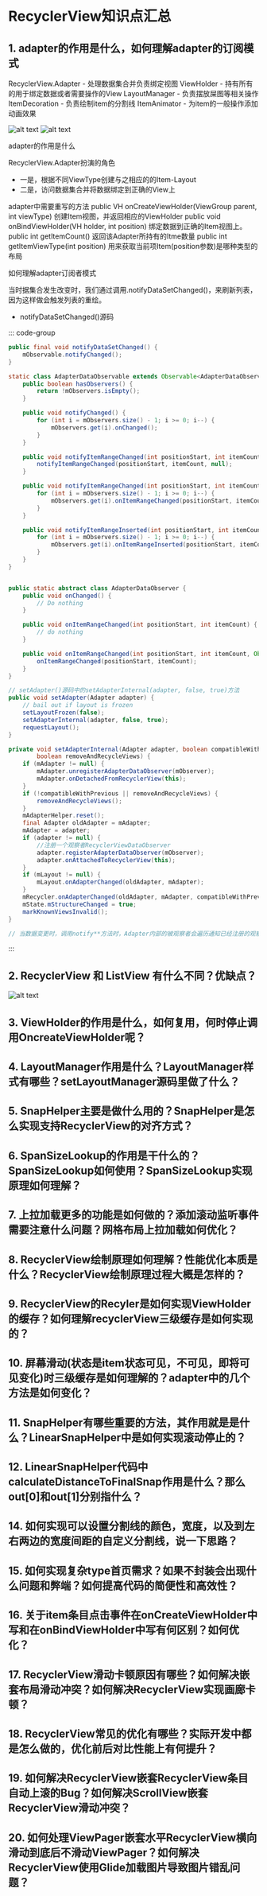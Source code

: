 # RecyclerView知识点汇总

## 1. adapter的作用是什么，如何理解adapter的订阅模式

RecyclerView.Adapter - 处理数据集合并负责绑定视图
ViewHolder - 持有所有的用于绑定数据或者需要操作的View
LayoutManager - 负责摆放屎图等相关操作
ItemDecoration - 负责绘制item的分割线
ItemAnimator - 为item的一般操作添加动画效果

![alt text](image-73.png)
![alt text](image-74.png)

adapter的作用是什么

RecyclerView.Adapter扮演的角色
- 一是，根据不同ViewType创建与之相应的的Item-Layout
- 二是，访问数据集合并将数据绑定到正确的View上

adapter中需要重写的方法
public VH onCreateViewHolder(ViewGroup parent, int viewType)
创建Item视图，并返回相应的ViewHolder
public void onBindViewHolder(VH holder, int position)
绑定数据到正确的Item视图上。
public int getItemCount()
返回该Adapter所持有的Itme数量
public int getItemViewType(int position)
用来获取当前项Item(position参数)是哪种类型的布局

如何理解adapter订阅者模式

当时据集合发生改变时，我们通过调用.notifyDataSetChanged()，来刷新列表，因为这样做会触发列表的重绘。
- notifyDataSetChanged()源码

::: code-group
``` java
public final void notifyDataSetChanged() {
    mObservable.notifyChanged();
}

static class AdapterDataObservable extends Observable<AdapterDataObserver> {
    public boolean hasObservers() {
        return !mObservers.isEmpty();
    }

    public void notifyChanged() {
        for (int i = mObservers.size() - 1; i >= 0; i--) {
            mObservers.get(i).onChanged();
        }
    }

    public void notifyItemRangeChanged(int positionStart, int itemCount) {
        notifyItemRangeChanged(positionStart, itemCount, null);
    }

    public void notifyItemRangeChanged(int positionStart, int itemCount, Object payload) {
        for (int i = mObservers.size() - 1; i >= 0; i--) {
            mObservers.get(i).onItemRangeChanged(positionStart, itemCount, payload);
        }
    }

    public void notifyItemRangeInserted(int positionStart, int itemCount) {
        for (int i = mObservers.size() - 1; i >= 0; i--) {
            mObservers.get(i).onItemRangeInserted(positionStart, itemCount);
        }
    }
}


public static abstract class AdapterDataObserver {
    public void onChanged() {
        // Do nothing
    }

    public void onItemRangeChanged(int positionStart, int itemCount) {
        // do nothing
    }

    public void onItemRangeChanged(int positionStart, int itemCount, Object payload) {
        onItemRangeChanged(positionStart, itemCount);
    }
}

// setAdapter()源码中的setAdapterInternal(adapter, false, true)方法
public void setAdapter(Adapter adapter) {
    // bail out if layout is frozen
    setLayoutFrozen(false);
    setAdapterInternal(adapter, false, true);
    requestLayout();
}

private void setAdapterInternal(Adapter adapter, boolean compatibleWithPrevious,
        boolean removeAndRecycleViews) {
    if (mAdapter != null) {
        mAdapter.unregisterAdapterDataObserver(mObserver);
        mAdapter.onDetachedFromRecyclerView(this);
    }
    if (!compatibleWithPrevious || removeAndRecycleViews) {
        removeAndRecycleViews();
    }
    mAdapterHelper.reset();
    final Adapter oldAdapter = mAdapter;
    mAdapter = adapter;
    if (adapter != null) {
        //注册一个观察者RecyclerViewDataObserver
        adapter.registerAdapterDataObserver(mObserver);
        adapter.onAttachedToRecyclerView(this);
    }
    if (mLayout != null) {
        mLayout.onAdapterChanged(oldAdapter, mAdapter);
    }
    mRecycler.onAdapterChanged(oldAdapter, mAdapter, compatibleWithPrevious);
    mState.mStructureChanged = true;
    markKnownViewsInvalid();
}

// 当数据变更时，调用notify**方法时，Adapter内部的被观察者会遍历通知已经注册的观察者的对应方法，这时界面就会响应变更。
```
:::

## 2. RecyclerView 和 ListView 有什么不同？优缺点？

![alt text](image-75.png)

## 3. ViewHolder的作用是什么，如何复用，何时停止调用OncreateViewHolder呢？

## 4. LayoutManager作用是什么？LayoutManager样式有哪些？setLayoutManager源码里做了什么？

## 5. SnapHelper主要是做什么用的？SnapHelper是怎么实现支持RecyclerView的对齐方式？

## 6. SpanSizeLookup的作用是干什么的？SpanSizeLookup如何使用？SpanSizeLookup实现原理如何理解？

## 7. 上拉加载更多的功能是如何做的？添加滚动监听事件需要注意什么问题？网格布局上拉加载如何优化？

## 8. RecyclerView绘制原理如何理解？性能优化本质是什么？RecyclerView绘制原理过程大概是怎样的？

## 9. RecyclerView的Recyler是如何实现ViewHolder的缓存？如何理解recyclerView三级缓存是如何实现的？

## 10. 屏幕滑动(状态是item状态可见，不可见，即将可见变化)时三级缓存是如何理解的？adapter中的几个方法是如何变化？

## 11. SnapHelper有哪些重要的方法，其作用就是是什么？LinearSnapHelper中是如何实现滚动停止的？

## 12. LinearSnapHelper代码中calculateDistanceToFinalSnap作用是什么？那么out[0]和out[1]分别指什么？

## 14. 如何实现可以设置分割线的颜色，宽度，以及到左右两边的宽度间距的自定义分割线，说一下思路？

## 15. 如何实现复杂type首页需求？如果不封装会出现什么问题和弊端？如何提高代码的简便性和高效性？

## 16. 关于item条目点击事件在onCreateViewHolder中写和在onBindViewHolder中写有何区别？如何优化？

## 17. RecyclerView滑动卡顿原因有哪些？如何解决嵌套布局滑动冲突？如何解决RecyclerView实现画廊卡顿？

## 18. RecyclerView常见的优化有哪些？实际开发中都是怎么做的，优化前后对比性能上有何提升？

## 19. 如何解决RecyclerView嵌套RecyclerView条目自动上滚的Bug？如何解决ScrollView嵌套RecyclerView滑动冲突？

## 20. 如何处理ViewPager嵌套水平RecyclerView横向滑动到底后不滑动ViewPager？如何解决RecyclerView使用Glide加载图片导致图片错乱问题？
